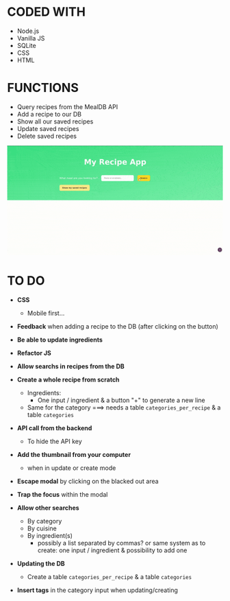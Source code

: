 # CODED WITH

- Node.js
- Vanilla JS
- SQLite
- CSS
- HTML

# FUNCTIONS

- Query recipes from the MealDB API
- Add a recipe to our DB
- Show all our saved recipes
- Update saved recipes
- Delete saved recipes

![Preview](preview.gif)

# TO DO

- **CSS**
  - Mobile first...

- **Feedback** when adding a recipe to the DB (after clicking on the button)

- **Be able to update ingredients**

- **Refactor JS**

- **Allow searchs in recipes from the DB**

- **Create a whole recipe from scratch**
	- Ingredients:
		- One input / ingredient & a button "+" to generate a new line
	- Same for the category ===> needs a table `categories_per_recipe` & a table `categories`

- **API call from the backend**
  - To hide the API key

- **Add the thumbnail from your computer**
  - when in update or create mode

- **Escape modal** by clicking on the blacked out area

- **Trap the focus** within the modal

- **Allow other searches**
  - By category
  - By cuisine
  - By ingredient(s) 
    - possibly a list separated by commas? or same system as to create: one input / ingredient & possibility to add one

- **Updating the DB**
  - Create a table `categories_per_recipe` & a table `categories`

- **Insert tags** in the category input when updating/creating